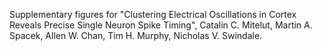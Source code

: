Supplementary figures for "Clustering Electrical Oscillations in Cortex Reveals Precise Single Neuron Spike Timing", 
Catalin C. Mitelut, Martin A. Spacek, Allen W. Chan, Tim H. Murphy, Nicholas V. Swindale.
